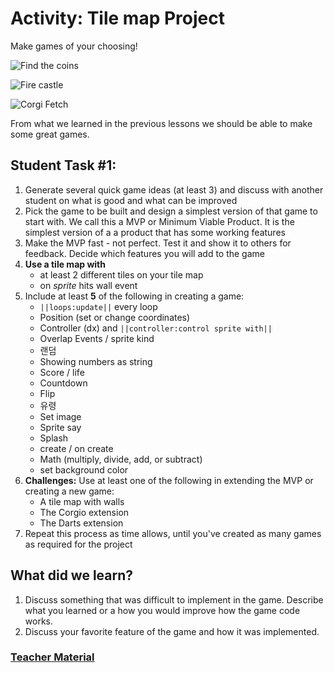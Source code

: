 # Activity: Tile map Project

Make games of your choosing!

![Find the coins](/static/courses/csintro/tilemap/find-the-coins.gif)

![Fire castle](/static/courses/csintro/tilemap/fire-castle.gif)

![Corgi Fetch](/static/courses/csintro/tilemap/corgi-fetch.gif)

From what we learned in the previous lessons we should be able to make some great games.

## Student Task #1:

1. Generate several quick game ideas (at least 3) and discuss with another student on what is good and what can be improved
2. Pick the game to be built and design a simplest version of that game to start with. We call this a MVP or Minimum Viable Product. It is the simplest version of a a product that has some working features
3. Make the MVP fast - not perfect. Test it and show it to others for feedback. Decide which features you will add to the game
4. **Use a tile map with** 
    - at least 2 different tiles on your tile map
    - on *sprite* hits wall event
5. Include at least **5** of the following in creating a game: 
    - `||loops:update||` every loop
    - Position (set or change coordinates)
    - Controller (dx) and `||controller:control sprite with||`
    - Overlap Events / sprite kind
    - 랜덤
    - Showing numbers as string
    - Score / life
    - Countdown
    - Flip
    - 유령
    - Set image
    - Sprite say
    - Splash
    - create / on create
    - Math (multiply, divide, add, or subtract)
    - set background color
6. **Challenges:** Use at least one of the following in extending the MVP or creating a new game: 
    - A tile map with walls
    - The Corgio extension
    - The Darts extension
7. Repeat this process as time allows, until you've created as many games as required for the project

## What did we learn?

1. Discuss something that was difficult to implement in the game. Describe what you learned or a how you would improve how the game code works.
2. Discuss your favorite feature of the game and how it was implemented.

### [Teacher Material](/courses/csintro/about/teachers)